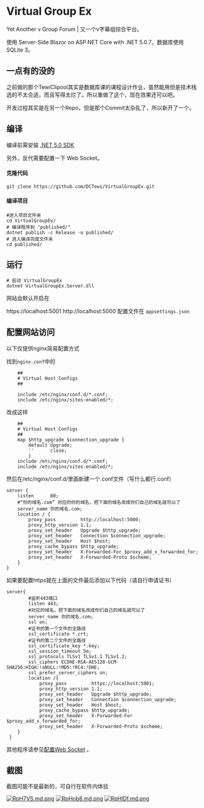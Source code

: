 # Virtual Group Ex



Yet Another v Group Forum | 又一个v字幕组综合平台。

使用 Server-Side Blazor on ASP.NET Core with .NET 5.0.7，数据库使用SQLite 3。

## 一点有的没的

之前做的那个TewiClipool其实是数据库课的课程设计作业，虽然能用但是技术栈选的不太合适，而且写得太烂了。所以重做了这个，现在效果还可以吧。

开发过程其实是在另一个Repo，但是那个Commit太杂乱了，所以新开了一个。

## 编译

编译前需安装 [.NET 5.0 SDK](https://docs.microsoft.com/zh-cn/dotnet/core/install/linux)

另外，反代需要配置一下 Web Socket。
#### 克隆代码

```shell
git clone https://github.com/DCTewi/VirtualGroupEx.git
```
#### 编译项目

```shell
#进入项目文件夹
cd VirtualGroupEx/
# 编译程序到 "published/"
dotnet publish -c Release -o published/ 
# 进入编译完成文件夹
cd published/
```

## 运行

```shell
# 启动 VirtualGroupEx
dotnet VirtualGroupEx.Server.dll
```
网站会默认开启在

https://localhost:5001
http://localhost:5000
配置文件在 ` appsettings.json `

## 配置网站访问

以下仅提供nginx简易配置方式

找到`nginx.conf`中的


```
	##
	# Virtual Host Configs
	##

	include /etc/nginx/conf.d/*.conf;
	include /etc/nginx/sites-enabled/*;

```
改成这样

```
	##
	# Virtual Host Configs
	##
	map $http_upgrade $connection_upgrade {
        default Upgrade;
        ''      close;
        }
	include /etc/nginx/conf.d/*.conf;
	include /etc/nginx/sites-enabled/*;
```

然后在/etc/nginx/conf.d/里面新建一个.conf文件（写什么都行.conf）

```
server {
    listen      80;
    #“你的域名.com” 对应的你的域名，把下面的域名改成你们自己的域名就可以了
    server_name 你的域名.com;
    location / {
        proxy_pass         http://localhost:5000;
        proxy_http_version 1.1;
        proxy_set_header   Upgrade $http_upgrade;
        proxy_set_header   Connection $connection_upgrade;
        proxy_set_header   Host $host;
        proxy_cache_bypass $http_upgrade;
        proxy_set_header   X-Forwarded-For $proxy_add_x_forwarded_for;
        proxy_set_header   X-Forwarded-Proto $scheme;
    }
}

```

如果要配置https就在上面的文件最后添加以下代码（请自行申请证书）
```
server{
        #监听443端口
        listen 443;
        #对应的域名，把下面的域名改成你们自己的域名就可以了
        server_name 你的域名.com;
        ssl on;
        #证书的第一个文件的全路径
        ssl_certificate *.crt;
        #证书的第二个文件的全路径
        ssl_certificate_key *.key;
        ssl_session_timeout 5m;
        ssl_protocols TLSv1 TLSv1.1 TLSv1.2;
        ssl_ciphers ECDHE-RSA-AES128-GCM-SHA256:HIGH:!aNULL:!MD5:!RC4:!DHE;
        ssl_prefer_server_ciphers on;
        location /{
            proxy_pass         https://localhost:5001;
            proxy_http_version 1.1;
            proxy_set_header   Upgrade $http_upgrade;
            proxy_set_header   Connection $connection_upgrade;
            proxy_set_header   Host $host;
            proxy_cache_bypass $http_upgrade;
            proxy_set_header   X-Forwarded-For $proxy_add_x_forwarded_for;
            proxy_set_header   X-Forwarded-Proto $scheme;
    }
 }
```

其他程序请参见[配置Web Socket](https://docs.microsoft.com/zh-cn/aspnet/core/blazor/host-and-deploy/server?view=aspnetcore-5.0) 。


## 截图

截图可能不是最新的，可自行在软件内体验

[![RpH7VS.md.png](https://z3.ax1x.com/2021/06/18/RpH7VS.md.png)](https://imgtu.com/i/RpH7VS)
[![RpHob8.md.png](https://z3.ax1x.com/2021/06/18/RpHob8.md.png)](https://imgtu.com/i/RpHob8)
[![RpHIDf.md.png](https://z3.ax1x.com/2021/06/18/RpHIDf.md.png)](https://imgtu.com/i/RpHIDf)
